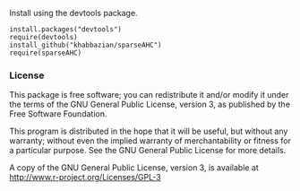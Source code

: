 Install using the devtools package.
```
install.packages("devtools")
require(devtools)
install_github("khabbazian/sparseAHC")
require(sparseAHC)
```
### License

This package is free software; you can redistribute it and/or modify it
under the terms of the GNU General Public License, version 3, as
published by the Free Software Foundation.

This program is distributed in the hope that it will be useful, but
without any warranty; without even the implied warranty of
merchantability or fitness for a particular purpose.  See the GNU
General Public License for more details.

A copy of the GNU General Public License, version 3, is available at
<http://www.r-project.org/Licenses/GPL-3>
